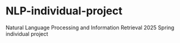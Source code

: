 # NLP-individual-project
Natural Language Processing and Information Retrieval 2025 Spring individual project
